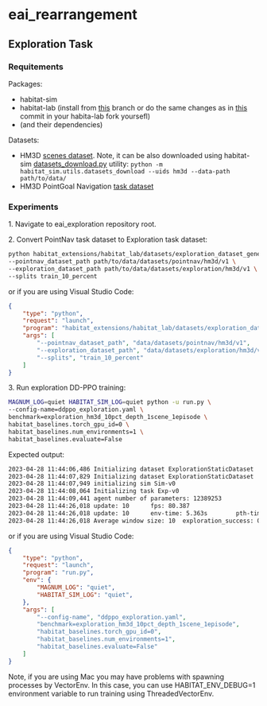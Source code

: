 # eai_rearrangement

## Exploration Task

### Requitements

Packages:
- habitat-sim
- habitat-lab (install from [this](https://github.com/rpartsey/habitat-lab/tree/rpartsey/train_with_non_scalar_metrics) branch or do the same changes as in [this](https://github.com/facebookresearch/habitat-lab/commit/ff2fb15a89ba80172ec8d16c510f0c782f0d6703) commit in your habita-lab fork yoursefl)
- (and their dependencies)

Datasets:
- HM3D [scenes dataset](https://aihabitat.org/datasets/hm3d/). Note, it can be also downloaded using habitat-sim [datasets_download.py](https://github.com/facebookresearch/habitat-sim/blob/main/src_python/habitat_sim/utils/datasets_download.py) utility: `python -m habitat_sim.utils.datasets_download --uids hm3d --data-path path/to/data/`
- HM3D PointGoal Navigation	[task dataset](https://github.com/facebookresearch/habitat-lab/blob/main/DATASETS.md)


### Experiments
1\. Navigate to eai_exploration repository root.

2\. Convert PointNav task dataset to Exploration task dataset:
```bash
python habitat_extensions/habitat_lab/datasets/exploration_dataset_generation.py \
--pointnav_dataset_path path/to/data/datasets/pointnav/hm3d/v1 \
--exploration_dataset_path path/to/data/datasets/exploration/hm3d/v1 \
--splits train_10_percent
```
or if you are using Visual Studio Code:
```json
{
    "type": "python",
    "request": "launch",
    "program": "habitat_extensions/habitat_lab/datasets/exploration_dataset_generation.py",
    "args": [
        "--pointnav_dataset_path", "data/datasets/pointnav/hm3d/v1",
        "--exploration_dataset_path", "data/datasets/exploration/hm3d/v1",
        "--splits", "train_10_percent"
    ]
}
```

3\. Run exploration DD-PPO training:
```bash
MAGNUM_LOG=quiet HABITAT_SIM_LOG=quiet python -u run.py \
--config-name=ddppo_exploration.yaml \
benchmark=exploration_hm3d_10pct_depth_1scene_1episode \
habitat_baselines.torch_gpu_id=0 \
habitat_baselines.num_environments=1 \
habitat_baselines.evaluate=False
```

Expected output:
```bash
2023-04-28 11:44:06,486 Initializing dataset ExplorationStaticDataset
2023-04-28 11:44:07,829 Initializing dataset ExplorationStaticDataset
2023-04-28 11:44:07,949 initializing sim Sim-v0
2023-04-28 11:44:08,064 Initializing task Exp-v0
2023-04-28 11:44:09,441 agent number of parameters: 12389253
2023-04-28 11:44:26,018 update: 10      fps: 80.387
2023-04-28 11:44:26,018 update: 10      env-time: 5.363s        pth-time: 10.434s       frames: 1280
2023-04-28 11:44:26,018 Average window size: 10  exploration_success: 0.000  exploration_vlr: 1.339  reward: 6.465  scene_coverage: 0.082
```
or if you are using Visual Studio Code:
```json
{
    "type": "python",
    "request": "launch",
    "program": "run.py",
    "env": {
        "MAGNUM_LOG": "quiet",
        "HABITAT_SIM_LOG": "quiet",
    },
    "args": [
        "--config-name", "ddppo_exploration.yaml",
        "benchmark=exploration_hm3d_10pct_depth_1scene_1episode",
        "habitat_baselines.torch_gpu_id=0",
        "habitat_baselines.num_environments=1",
        "habitat_baselines.evaluate=False"
    ]
}
```
Note, if you are using Mac you may have problems with spawning processes by VectorEnv. In this case, you can use HABITAT_ENV_DEBUG=1 environment variable to run training using ThreadedVectorEnv.
